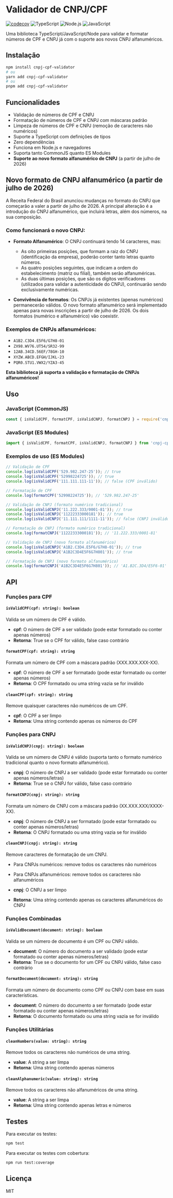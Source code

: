 # Validador de CNPJ/CPF 
[![codecov](https://codecov.io/gh/FredericoSFerreira/cnpj-cpf-validator/branch/main/graph/badge.svg?token=MBIO51G1JR)](https://codecov.io/gh/FredericoSFerreira/cnpj-cpf-validator) ![TypeScript](https://img.shields.io/badge/TypeScript-3178c6?logo=typescript&logoColor=white&style=flat) ![Node.js](https://img.shields.io/badge/Node.js-339933?logo=node.js&logoColor=white&style=flat) ![JavaScript](https://img.shields.io/badge/JavaScript-F7DF1E?logo=javascript&logoColor=black&style=flat)


Uma biblioteca TypeScript/JavaScript/Node para validar e formatar números de CPF e CNPJ já com o suporte aos novos CNPJ alfanuméricos.

## Instalação

```bash
npm install cnpj-cpf-validator
# ou
yarn add cnpj-cpf-validator
# ou
pnpm add cnpj-cpf-validator
```

## Funcionalidades

- Validação de números de CPF e CNPJ
- Formatação de números de CPF e CNPJ com máscaras padrão
- Limpeza de números de CPF e CNPJ (remoção de caracteres não numéricos)
- Suporte a TypeScript com definições de tipos
- Zero dependências
- Funciona em Node.js e navegadores
- Suporta tanto CommonJS quanto ES Modules
- **Suporte ao novo formato alfanumérico de CNPJ** (a partir de julho de 2026)

## Novo formato de CNPJ alfanumérico (a partir de julho de 2026)

A Receita Federal do Brasil anunciou mudanças no formato do CNPJ que começarão a valer a partir de julho de 2026. A principal alteração é a introdução do CNPJ alfanumérico, que incluirá letras, além dos números, na sua composição.

### Como funcionará o novo CNPJ:

- **Formato Alfanumérico**: O CNPJ continuará tendo 14 caracteres, mas:
  - As oito primeiras posições, que formam a raiz do CNPJ (identificação da empresa), poderão conter tanto letras quanto números.
  - As quatro posições seguintes, que indicam a ordem do estabelecimento (matriz ou filial), também serão alfanuméricas.
  - As duas últimas posições, que são os dígitos verificadores (utilizados para validar a autenticidade do CNPJ), continuarão sendo exclusivamente numéricas.

- **Convivência de formatos**: Os CNPJs já existentes (apenas numéricos) permanecerão válidos. O novo formato alfanumérico será implementado apenas para novas inscrições a partir de julho de 2026. Os dois formatos (numérico e alfanumérico) vão coexistir.

### Exemplos de CNPJs alfanuméricos:

- `A1B2.C3D4.E5F6/G7H8-01`
- `ZX98.WV76.UT54/SR32-99`
- `12AB.34CD.56EF/78GH-10`
- `XYZW.ABCD.EFGH/IJKL-23`
- `PQR0.STU1.VWX2/YZA3-45`

**Esta biblioteca já suporta a validação e formatação de CNPJs alfanuméricos!**

## Uso

### JavaScript (CommonJS)

```javascript
const { isValidCPF, formatCPF, isValidCNPJ, formatCNPJ } = require('cnpj-cpf-validator');
```

### JavaScript (ES Modules)

```javascript
import { isValidCPF, formatCPF, isValidCNPJ, formatCNPJ } from 'cnpj-cpf-validator';
```

### Exemplos de uso (ES Modules)

```javascript
// Validação de CPF
console.log(isValidCPF('529.982.247-25')); // true
console.log(isValidCPF('52998224725')); // true
console.log(isValidCPF('111.111.111-11')); // false (CPF inválido)

// Formatação de CPF
console.log(formatCPF('52998224725')); // '529.982.247-25'

// Validação de CNPJ (formato numérico tradicional)
console.log(isValidCNPJ('11.222.333/0001-81')); // true
console.log(isValidCNPJ('11222333000181')); // true
console.log(isValidCNPJ('11.111.111/1111-11')); // false (CNPJ inválido)

// Formatação de CNPJ (formato numérico tradicional)
console.log(formatCNPJ('11222333000181')); // '11.222.333/0001-81'

// Validação de CNPJ (novo formato alfanumérico)
console.log(isValidCNPJ('A1B2.C3D4.E5F6/G7H8-01')); // true
console.log(isValidCNPJ('A1B2C3D4E5F6G7H801')); // true

// Formatação de CNPJ (novo formato alfanumérico)
console.log(formatCNPJ('A1B2C3D4E5F6G7H801')); // 'A1.B2C.3D4/E5F6-01'
```

## API

### Funções para CPF

#### `isValidCPF(cpf: string): boolean`

Valida se um número de CPF é válido.

- **cpf**: O número de CPF a ser validado (pode estar formatado ou conter apenas números)
- **Retorna**: True se o CPF for válido, false caso contrário

#### `formatCPF(cpf: string): string`

Formata um número de CPF com a máscara padrão (XXX.XXX.XXX-XX).

- **cpf**: O número de CPF a ser formatado (pode estar formatado ou conter apenas números)
- **Retorna**: O CPF formatado ou uma string vazia se for inválido

#### `cleanCPF(cpf: string): string`

Remove quaisquer caracteres não numéricos de um CPF.

- **cpf**: O CPF a ser limpo
- **Retorna**: Uma string contendo apenas os números do CPF

### Funções para CNPJ

#### `isValidCNPJ(cnpj: string): boolean`

Valida se um número de CNPJ é válido (suporta tanto o formato numérico tradicional quanto o novo formato alfanumérico).

- **cnpj**: O número de CNPJ a ser validado (pode estar formatado ou conter apenas números/letras)
- **Retorna**: True se o CNPJ for válido, false caso contrário

#### `formatCNPJ(cnpj: string): string`

Formata um número de CNPJ com a máscara padrão (XX.XXX.XXX/XXXX-XX).

- **cnpj**: O número de CNPJ a ser formatado (pode estar formatado ou conter apenas números/letras)
- **Retorna**: O CNPJ formatado ou uma string vazia se for inválido

#### `cleanCNPJ(cnpj: string): string`

Remove caracteres de formatação de um CNPJ.
- Para CNPJs numéricos: remove todos os caracteres não numéricos
- Para CNPJs alfanuméricos: remove todos os caracteres não alfanuméricos

- **cnpj**: O CNPJ a ser limpo
- **Retorna**: Uma string contendo apenas os caracteres alfanuméricos do CNPJ

### Funções Combinadas

#### `isValidDocument(document: string): boolean`

Valida se um número de documento é um CPF ou CNPJ válido.

- **document**: O número do documento a ser validado (pode estar formatado ou conter apenas números/letras)
- **Retorna**: True se o documento for um CPF ou CNPJ válido, false caso contrário

#### `formatDocument(document: string): string`

Formata um número de documento como CPF ou CNPJ com base em suas características.

- **document**: O número do documento a ser formatado (pode estar formatado ou conter apenas números/letras)
- **Retorna**: O documento formatado ou uma string vazia se for inválido

### Funções Utilitárias

#### `cleanNumbers(value: string): string`

Remove todos os caracteres não numéricos de uma string.

- **value**: A string a ser limpa
- **Retorna**: Uma string contendo apenas números

#### `cleanAlphanumeric(value: string): string`

Remove todos os caracteres não alfanuméricos de uma string.

- **value**: A string a ser limpa
- **Retorna**: Uma string contendo apenas letras e números

## Testes

Para executar os testes:

```bash
npm test
```

Para executar os testes com cobertura:

```bash
npm run test:coverage
```


## Licença

MIT
